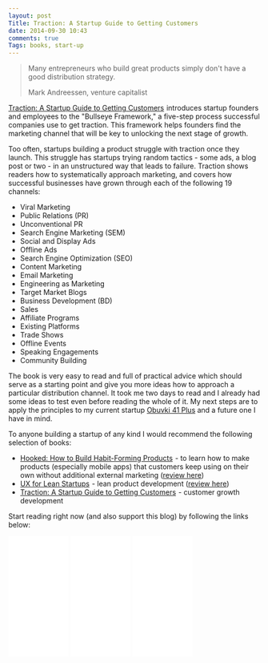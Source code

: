 ```yaml
---
layout: post
Title: Traction: A Startup Guide to Getting Customers
date: 2014-09-30 10:43
comments: true
Tags: books, start-up
---
```


> Many entrepreneurs who build great products simply don't have a good distribution strategy.
> 
> Mark Andreessen, venture capitalist


<a href="http://www.amazon.com/gp/product/B00N06Y2DW/ref=as_li_tl?ie=UTF8&camp=1789&creative=390957&creativeASIN=B00N06Y2DW&linkCode=as2&tag=atodorovorg-20&linkId=4GDHEYN66CPL7L72">Traction: A Startup Guide to Getting Customers</a><img src="http://ir-na.amazon-adsystem.com/e/ir?t=atodorovorg-20&l=as2&o=1&a=B00N06Y2DW" width="1" height="1" border="0" alt="" style="border:none !important; margin:0px !important;" />
introduces startup founders and employees to the "Bullseye Framework," 
a five-step process successful companies use to get traction. 
This framework helps founders find the marketing channel that will be key to unlocking the next stage of growth. 

Too often, startups building a product struggle with traction once they launch. 
This struggle has startups trying random tactics - some ads, a blog post or two - in an unstructured way that leads to failure. 
Traction shows readers how to systematically approach marketing, and covers how successful businesses have grown through each of
the following 19 channels:

* Viral Marketing
* Public Relations (PR)
* Unconventional PR
* Search Engine Marketing (SEM)
* Social and Display Ads
* Offline Ads
* Search Engine Optimization (SEO)
* Content Marketing
* Email Marketing
* Engineering as Marketing
* Target Market Blogs
* Business Development (BD)
* Sales
* Affiliate Programs
* Existing Platforms
* Trade Shows
* Offline Events
* Speaking Engagements
* Community Building 

The book is very easy to read and full of practical advice which should serve as a starting point and give you
more ideas how to approach a particular distribution channel. It took me two days to read and 
I already had some ideas to test even before reading the whole of it. My next steps are to apply the principles
to my current startup [Obuvki 41 Plus](http://obuvki41plus.com) and a future one I have in mind.

To anyone building a startup of any kind I would recommend the following selection of books:


* <a href="http://www.amazon.com/gp/product/1591847788/ref=as_li_tl?ie=UTF8&camp=1789&creative=390957&creativeASIN=1591847788&linkCode=as2&tag=atodorovorg-20&linkId=IR465SOS3KA4BJLF">Hooked: How to Build Habit-Forming Products</a><img src="http://ir-na.amazon-adsystem.com/e/ir?t=atodorovorg-20&l=as2&o=1&a=1591847788" width="1" height="1" border="0" alt="" style="border:none !important; margin:0px !important;" /> - 
to learn how to make products (especially mobile apps) that customers keep using on their own without
additional external marketing ([review here](/blog/2014/01/28/book-review-january-2014/))
* <a href="http://www.amazon.com/gp/product/1449334911/ref=as_li_tl?ie=UTF8&camp=1789&creative=390957&creativeASIN=1449334911&linkCode=as2&tag=atodorovorg-20&linkId=MHLGJPMJDO4FJDQB">UX for Lean Startups</a><img src="http://ir-na.amazon-adsystem.com/e/ir?t=atodorovorg-20&l=as2&o=1&a=1449334911" width="1" height="1" border="0" alt="" style="border:none !important; margin:0px !important;" /> -
lean product development ([review here](/blog/2013/12/09/book-review-ux-for-lean-startups/))
* <a href="http://www.amazon.com/gp/product/B00N06Y2DW/ref=as_li_tl?ie=UTF8&camp=1789&creative=390957&creativeASIN=B00N06Y2DW&linkCode=as2&tag=atodorovorg-20&linkId=AYMPCBH4MP5PC6G5">Traction: A Startup Guide to Getting Customers</a><img src="http://ir-na.amazon-adsystem.com/e/ir?t=atodorovorg-20&l=as2&o=1&a=B00N06Y2DW" width="1" height="1" border="0" alt="" style="border:none !important; margin:0px !important;" /> -
customer growth development


Start reading right now (and also support this blog) by following the links below: 

<iframe style="width:120px;height:240px;" marginwidth="0" marginheight="0" scrolling="no" frameborder="0" src="//ws-na.amazon-adsystem.com/widgets/q?ServiceVersion=20070822&OneJS=1&Operation=GetAdHtml&MarketPlace=US&source=ss&ref=ss_til&ad_type=product_link&tracking_id=atodorovorg-20&marketplace=amazon&region=US&placement=1591847788&asins=1591847788&linkId=SXJNPAOV2J4SKU4G&show_border=true&link_opens_in_new_window=true">
</iframe>

<iframe style="width:120px;height:240px;" marginwidth="0" marginheight="0" scrolling="no" frameborder="0" src="//ws-na.amazon-adsystem.com/widgets/q?ServiceVersion=20070822&OneJS=1&Operation=GetAdHtml&MarketPlace=US&source=ss&ref=ss_til&ad_type=product_link&tracking_id=atodorovorg-20&marketplace=amazon&region=US&placement=1449334911&asins=1449334911&linkId=7UM2YUNUK5UNVPSI&show_border=true&link_opens_in_new_window=true">
</iframe>

<iframe style="width:120px;height:240px;" marginwidth="0" marginheight="0" scrolling="no" frameborder="0" src="//ws-na.amazon-adsystem.com/widgets/q?ServiceVersion=20070822&OneJS=1&Operation=GetAdHtml&MarketPlace=US&source=ss&ref=ss_til&ad_type=product_link&tracking_id=atodorovorg-20&marketplace=amazon&region=US&placement=B00N06Y2DW&asins=B00N06Y2DW&linkId=WS2AWWLBNFAFA5PO&show_border=true&link_opens_in_new_window=true">
</iframe>
